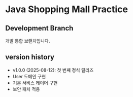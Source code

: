 # Java Shopping Mall Practice
## Development Branch
개발 통합 브랜치입니다.
## version history
- v1.0.0 (2025-08-12): 첫 번째 정식 릴리즈
 - User 도메인 구현
 - 기본 서비스 레이어 구현
 - 보안 패치 적용
